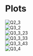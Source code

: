 # Plots
![Q2_3](https://zhaoxin-hu.github.io/ECE265C/HW5/Q2_3.jpg)<br/>
![Q3_2](https://zhaoxin-hu.github.io/ECE265C/HW5/Q3_2.png)<br/>
![Q3_3_23](https://zhaoxin-hu.github.io/ECE265C/HW5/Q3_3%20(23).png)<br/>
![Q3_3_33](https://zhaoxin-hu.github.io/ECE265C/HW5/Q3_3%20(33).png)<br/>
![Q3_3_43](https://zhaoxin-hu.github.io/ECE265C/HW5/Q3_3%20(43).png)<br/>
![Q3_4](https://zhaoxin-hu.github.io/ECE265C/HW5/Q3_4.png)<br/>
